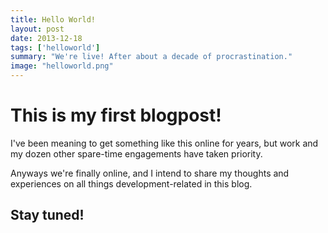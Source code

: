 ```yaml
---
title: Hello World!
layout: post
date: 2013-12-18
tags: ['helloworld']
summary: "We're live! After about a decade of procrastination."
image: "helloworld.png"
---
```


# This is my first blogpost!
I've been meaning to get something like this online for years, but work and my dozen other spare-time engagements have taken priority.

Anyways we're finally online, and I intend to share my thoughts and experiences on all things development-related in this blog.

## Stay tuned!